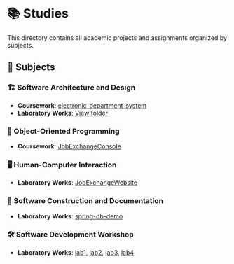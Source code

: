 # 📚 Studies

This directory contains all academic projects and assignments organized by subjects.

## 📖 Subjects

### 🏗️ Software Architecture and Design
- **Coursework**: [electronic-department-system](software-architecture-and-design/coursework/electronic-department-system)
- **Laboratory Works**: [View folder](software-architecture-and-design/laboratory-works)

### 🎯 Object-Oriented Programming
- **Coursework**: [JobExchangeConsole](object-oriented-programming/coursework/JobExchangeConsole)

### 🖥️ Human-Computer Interaction
- **Laboratory Works**: [JobExchangeWebsite](human-computer-interaction/laboratory-works/JobExchangeWebsite)

### 🔧 Software Construction and Documentation
- **Laboratory Works**: [spring-db-demo](software-construction-and-documentation/laboratory-works/spring-db-demo)

### 🛠️ Software Development Workshop
- **Laboratory Works**: [lab1](software-development-workshop/laboratory-works/lab1), [lab2](software-development-workshop/laboratory-works/lab2), [lab3](software-development-workshop/laboratory-works/lab3), [lab4](software-development-workshop/laboratory-works/lab4)
